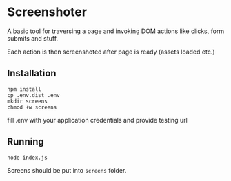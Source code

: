 # Screenshoter

A basic tool for traversing a page and invoking DOM actions like clicks, form submits and stuff.

Each action is then screenshoted after page is ready (assets loaded etc.)


## Installation
```
npm install
cp .env.dist .env
mkdir screens
chmod +w screens
```

fill .env with your application credentials
and provide testing url

## Running

```
node index.js
```

Screens should be put into `screens` folder.
